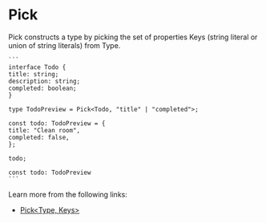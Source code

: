 # Pick

Pick constructs a type by picking the set of properties Keys (string literal or union of string literals) from Type.

    ```
    interface Todo {
    title: string;
    description: string;
    completed: boolean;
    }
    
    type TodoPreview = Pick<Todo, "title" | "completed">;
    
    const todo: TodoPreview = {
    title: "Clean room",
    completed: false,
    };
    
    todo;
    
    const todo: TodoPreview
    ```

Learn more from the following links:

- [Pick<Type, Keys>](https://www.typescriptlang.org/docs/handbook/utility-types.html#picktype-keys)